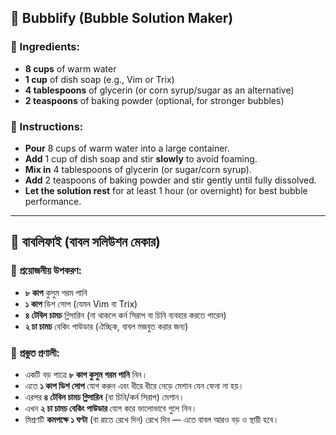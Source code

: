 ## 🫧 Bubblify (Bubble Solution Maker)

### 🧴 Ingredients:
- **8 cups** of warm water
- **1 cup** of dish soap (e.g., Vim or Trix)
- **4 tablespoons** of glycerin (or corn syrup/sugar as an alternative)
- **2 teaspoons** of baking powder (optional, for stronger bubbles)

### 🧪 Instructions:
- **Pour** 8 cups of warm water into a large container.
- **Add** 1 cup of dish soap and stir **slowly** to avoid foaming.
- **Mix in** 4 tablespoons of glycerin (or sugar/corn syrup).
- **Add** 2 teaspoons of baking powder and stir gently until fully dissolved.
- **Let the solution rest** for at least 1 hour (or overnight) for best bubble performance.

---

## 🫧 বাবলিফাই (বাবল সলিউশন মেকার)

### 🧴 প্রয়োজনীয় উপকরণ:
- **৮ কাপ** কুসুম গরম পানি
- **১ কাপ** ডিশ সোপ (যেমন Vim বা Trix)
- **৪ টেবিল চামচ** গ্লিসারিন (না থাকলে কর্ন সিরাপ বা চিনি ব্যবহার করতে পারেন)
- **২ চা চামচ** বেকিং পাউডার (ঐচ্ছিক, বাবল মজবুত করার জন্য)

### 🧪 প্রস্তুত প্রণালী:
- একটি বড় পাত্রে **৮ কাপ কুসুম গরম পানি** নিন।
- এতে **১ কাপ ডিশ সোপ** যোগ করুন এবং ধীরে ধীরে নেড়ে মেশান যেন ফেনা না হয়।
- এরপর **৪ টেবিল চামচ গ্লিসারিন** (বা চিনি/কর্ন সিরাপ) মেশান।
- এখন **২ চা চামচ বেকিং পাউডার** যোগ করে ভালোভাবে গুলে নিন।
- মিশ্রণটি **কমপক্ষে ১ ঘণ্টা** (বা রাতে রেখে দিন) রেখে দিন — এতে বাবল আরও বড় ও স্থায়ী হবে।
